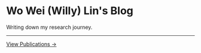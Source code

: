 # Wo Wei (Willy) Lin's Blog

Writing down my research journey.

---

[View Publications →](publications.html)